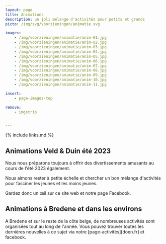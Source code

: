 ```yaml
---
layout: page
title: Animations
description: un joli mélange d'activités pour petits et grands
picto: /img/svg/voorzieningen/animatie.svg

images:
    - /img/voorzieningen/animatie/anim-01.jpg
    - /img/voorzieningen/animatie/anim-02.jpg
    - /img/voorzieningen/animatie/anim-03.jpg
    - /img/voorzieningen/animatie/anim-04.jpg
    - /img/voorzieningen/animatie/anim-05.jpg
    - /img/voorzieningen/animatie/anim-06.jpg
    - /img/voorzieningen/animatie/anim-07.jpg
    - /img/voorzieningen/animatie/anim-08.jpg
    - /img/voorzieningen/animatie/anim-09.jpg
    - /img/voorzieningen/animatie/anim-10.jpg
    - /img/voorzieningen/animatie/anim-11.jpg

insert:
    - page-images-top

remove:
    - imgstrip


---
```

{% include links.md %}

## Animations Veld & Duin été 2023

Nous nous préparons toujours à offrir des divertissements amusants au cours de l'été 2023 également.

Nous aimons rester à petite échelle et chercher un bon mélange d'activités pour fasciner les jeunes et les moins jeunes.

Gardez donc un œil sur ce site web et notre page Facebook.


## Animations à Bredene et dans les environs

A Bredene et sur le reste de la côte belge, de nombreuses activités sont organisées tout au long de l'année.
Vous pouvez trouver toutes les dernières nouvelles à ce sujet via notre [page-activités][doen.fr] et facebook.

